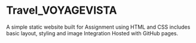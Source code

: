# Travel_VOYAGEVISTA
A simple static website built for Assignment using HTML and CSS includes basic layout, styling and image Integration Hosted with GitHub pages. 

